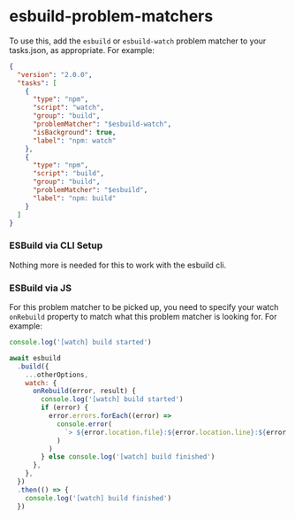 # esbuild-problem-matchers

To use this, add the `esbuild` or `esbuild-watch` problem matcher to your tasks.json, as appropriate. For example:

```json
{
  "version": "2.0.0",
  "tasks": [
    {
      "type": "npm",
      "script": "watch",
      "group": "build",
      "problemMatcher": "$esbuild-watch",
      "isBackground": true,
      "label": "npm: watch"
    },
    {
      "type": "npm",
      "script": "build",
      "group": "build",
      "problemMatcher": "$esbuild",
      "label": "npm: build"
    }
  ]
}
```

### ESBuild via CLI Setup

Nothing more is needed for this to work with the esbuild cli.

### ESBuild via JS

For this problem matcher to be picked up, you need to specify your watch `onRebuild` property to match what this problem matcher is looking for. For example:

```js
console.log('[watch] build started')

await esbuild
  .build({
    ...otherOptions,
    watch: {
      onRebuild(error, result) {
        console.log('[watch] build started')
        if (error) {
          error.errors.forEach((error) =>
            console.error(
              `> ${error.location.file}:${error.location.line}:${error.location.column}: error: ${error.text}`
            )
          )
        } else console.log('[watch] build finished')
      },
    },
  })
  .then(() => {
    console.log('[watch] build finished')
  })
```

